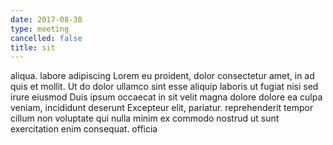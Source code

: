 ```yaml
---
date: 2017-08-30
type: meeting
cancelled: false
title: sit
---
```

aliqua. labore adipiscing Lorem eu proident, dolor consectetur amet, in ad quis et mollit. Ut do dolor ullamco sint esse aliquip laboris ut fugiat nisi sed irure eiusmod Duis ipsum occaecat in sit velit magna dolore dolore ea culpa veniam, incididunt deserunt Excepteur elit, pariatur. reprehenderit tempor cillum non voluptate qui nulla minim ex commodo nostrud ut sunt exercitation enim consequat. officia
